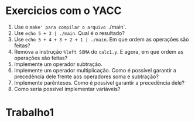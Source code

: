 # Exercicios com o YACC

1. Use o `make' para compilar o arquivo `./main`.
1. Use `echo 5 + 3 | ./main`. Qual é o resultado?
1. Use `echo 5 + 4 + 3 + 2 + 1 | ./main`. Em que ordem as operações são feitas?
1. Remova a instrução `%left SOMA` do `calc1.y`. E agora, em que ordem as
   operações são feitas?
1. Implemente um operador subtração.
1. Implemente um operador multiplicação. Como é possível garantir a precedência
   dele frente aos operadores soma e subtração?
1. Implemente parênteses. Como é possível garantir a precedência dele?
1. Como seria possível implementar variáveis?
# Trabalho1
